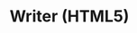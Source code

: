 ---
title: Writer (HTML5)
template: article.jade
intro: An attempt at a simple word processor, using HTML5 and inspired by the elementary OS project.
---